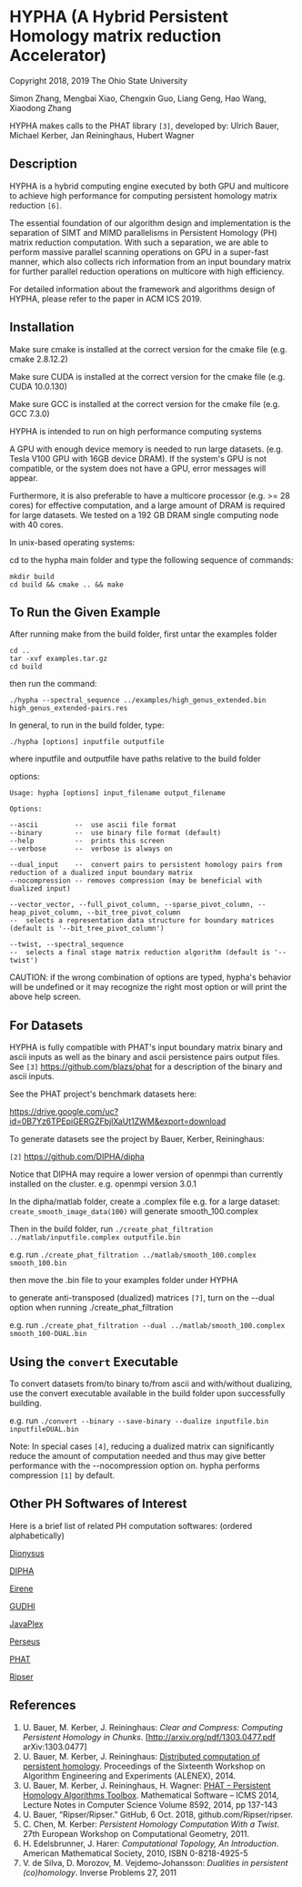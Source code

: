 # HYPHA (A Hybrid Persistent Homology matrix reduction Accelerator)
Copyright 2018, 2019 The Ohio State University 

Simon Zhang, Mengbai Xiao, Chengxin Guo, Liang Geng, Hao Wang, Xiaodong Zhang

HYPHA makes calls to the PHAT library `[3]`, developed by:
Ulrich Bauer, Michael Kerber, Jan Reininghaus, Hubert Wagner

## Description

HYPHA is a hybrid computing engine executed by both GPU and multicore to achieve high performance for computing persistent homology matrix reduction `[6]`.

The essential foundation of our algorithm design and implementation is the separation of SIMT and MIMD parallelisms in Persistent Homology (PH) matrix reduction computation. With such a separation, we are able to perform massive parallel scanning operations on GPU in a super-fast manner, which also collects rich information from an input boundary matrix for further parallel reduction operations on multicore with high efficiency.

For detailed information about the framework and algorithms design of HYPHA, please refer to the paper in ACM ICS 2019.

## Installation

Make sure cmake is installed at the correct version for the cmake file (e.g. cmake 2.8.12.2)

Make sure CUDA is installed at the correct version for the cmake file (e.g. CUDA 10.0.130)

Make sure GCC is installed at the correct version for the cmake file (e.g. GCC 7.3.0)

HYPHA is intended to run on high performance computing systems

A GPU with enough device memory is needed to run large datasets. (e.g. Tesla V100 GPU with 16GB device DRAM). If the system's GPU is not compatible, or the system does not have a GPU, error messages will appear.

Furthermore, it is also preferable to have a multicore processor (e.g. >= 28 cores) for effective computation, and a large amount of DRAM is required for large datasets. We tested on a 192 GB DRAM single computing node with 40 cores.

In unix-based operating systems:

cd to the hypha main folder and type the following sequence of commands:

```
mkdir build
cd build && cmake .. && make
```
## To Run the Given Example

After running make from the build folder, first untar the examples folder

```
cd ..
tar -xvf examples.tar.gz
cd build
```

then run the command:

```
./hypha --spectral_sequence ../examples/high_genus_extended.bin high_genus_extended-pairs.res
```

In general, to run in the build folder, type:

```
./hypha [options] inputfile outputfile
```

where inputfile and outputfile have paths relative to the build folder

options:

```
Usage: hypha [options] input_filename output_filename

Options:

--ascii         --  use ascii file format
--binary        --  use binary file format (default)
--help          --  prints this screen
--verbose       --  verbose is always on

--dual_input    --  convert pairs to persistent homology pairs from reduction of a dualized input boundary matrix
--nocompression -- removes compression (may be beneficial with dualized input)

--vector_vector, --full_pivot_column, --sparse_pivot_column, --heap_pivot_column, --bit_tree_pivot_column
--  selects a representation data structure for boundary matrices (default is '--bit_tree_pivot_column')

--twist, --spectral_sequence
--  selects a final stage matrix reduction algorithm (default is '--twist')

```

CAUTION: if the wrong combination of options are typed, hypha's behavior will be undefined or it may recognize the right most option or will print the above help screen.

## For Datasets

HYPHA is fully compatible with PHAT's input boundary matrix binary and ascii inputs as well as the binary and ascii persistence pairs output files. See `[3]` https://github.com/blazs/phat for a description of the binary and ascii inputs.

See the PHAT project's benchmark datasets here:

https://drive.google.com/uc?id=0B7Yz6TPEpiGERGZFbjlXaUt1ZWM&export=download

To generate datasets see the project by Bauer, Kerber, Reininghaus:

`[2]` https://github.com/DIPHA/dipha

Notice that DIPHA may require a lower version of openmpi than currently installed on the cluster. e.g. openmpi version 3.0.1

In the dipha/matlab folder, create a .complex file
e.g. for a large dataset: ```create_smooth_image_data(100)``` will generate smooth_100.complex

Then in the build folder, run ```./create_phat_filtration ../matlab/inputfile.complex outputfile.bin```

e.g. run ```./create_phat_filtration ../matlab/smooth_100.complex smooth_100.bin```

then move the .bin file to your examples folder under HYPHA

to generate anti-transposed (dualized) matrices `[7]`, turn on the --dual option when running ./create_phat_filtration

e.g. run ```./create_phat_filtration --dual ../matlab/smooth_100.complex smooth_100-DUAL.bin```

## Using the `convert` Executable

To convert datasets from/to binary to/from ascii and with/without dualizing, use the convert executable available in the build folder upon successfully building.

e.g. run ```./convert --binary --save-binary --dualize inputfile.bin inputfileDUAL.bin```

Note: In special cases `[4]`, reducing a dualized matrix can significantly reduce the amount of computation needed and thus may give better performance with the --nocompression option on. hypha performs compression `[1]` by default. 

## Other PH Softwares of Interest

Here is a brief list of related PH computation softwares: (ordered alphabetically)

[Dionysus](https://github.com/mrzv/dionysus)

[DIPHA](https://github.com/DIPHA/dipha)

[Eirene](https://github.com/Eetion/Eirene.jl)

[GUDHI](http://gudhi.gforge.inria.fr/)

[JavaPlex](https://github.com/appliedtopology/javaplex)

[Perseus](http://people.maths.ox.ac.uk/nanda/perseus/index.html)

[PHAT](https://github.com/blazs/phat)

[Ripser](https://github.com/Ripser/ripser)

## References

  1. U. Bauer, M. Kerber, J. Reininghaus: _Clear and Compress: Computing Persistent Homology in Chunks_. [http://arxiv.org/pdf/1303.0477.pdf arXiv:1303.0477]
  2. U. Bauer, M. Kerber, J. Reininghaus: [Distributed computation of persistent homology](http://dx.doi.org/10.1137/1.9781611973198.4). Proceedings of the Sixteenth Workshop on Algorithm Engineering and Experiments (ALENEX), 2014.
  3. U. Bauer, M. Kerber, J. Reininghaus, H. Wagner: [PHAT – Persistent Homology Algorithms Toolbox](https://people.mpi-inf.mpg.de/~mkerber/bkrw-pphat.pdf). Mathematical Software – ICMS 2014, Lecture Notes in Computer Science Volume 8592, 2014, pp 137-143
  4. U. Bauer, “Ripser/Ripser.” GitHub, 6 Oct. 2018, github.com/Ripser/ripser.
  5. C. Chen, M. Kerber: _Persistent Homology Computation With a Twist_. 27th European Workshop on Computational Geometry, 2011.
  6. H. Edelsbrunner, J. Harer: _Computational Topology, An Introduction_. American Mathematical Society, 2010, ISBN 0-8218-4925-5
  7. V. de Silva, D. Morozov, M. Vejdemo-Johansson: _Dualities in persistent (co)homology_. Inverse Problems 27, 2011
